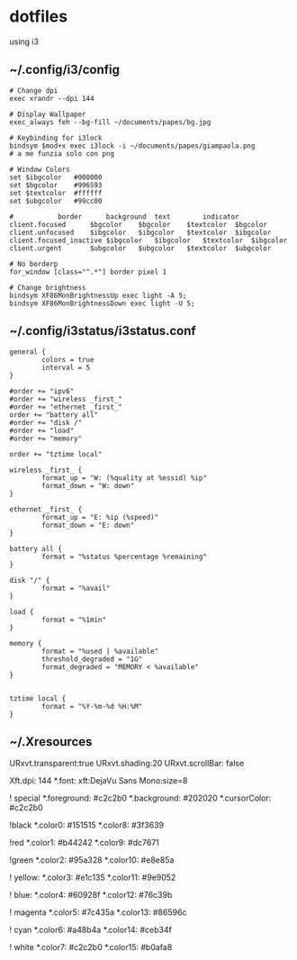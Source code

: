 # dotfiles
using i3

## ~/.config/i3/config
```
# Change dpi
exec xrandr --dpi 144

# Display Wallpaper
exec_always feh --bg-fill ~/documents/papes/bg.jpg

# Keybinding for i3lock
bindsym $mod+x exec i3lock -i ~/documents/papes/giampaola.png
# a me funzia solo con png

# Window Colors
set $ibgcolor 	#000000
set $bgcolor	#996593
set $textcolor	#ffffff
set $ubgcolor	#99cc00

#			border		background	text		indicator
client.focused 		$bgcolor	$bgcolor	$textcolor	$bgcolor
client.unfocused	$ibgcolor	$ibgcolor	$textcolor	$ibgcolor
client.focused_inactive	$ibgcolor	$ibgcolor	$textcolor	$ibgcolor
client.urgent		$ubgcolor	$ubgcolor	$textcolor	$ubgcolor

# No borderp
for_window [class="^.*"] border pixel 1

# Change brightness
bindsym XF86MonBrightnessUp exec light -A 5;
bindsym XF86MonBrightnessDown exec light -U 5;
```

## ~/.config/i3status/i3status.conf
```
general {
        colors = true
        interval = 5
}

#order += "ipv6"
#order += "wireless _first_"
#order += "ethernet _first_"
order += "battery all"
#order += "disk /"
#order += "load"
#order += "memory"

order += "tztime local"

wireless _first_ {
        format_up = "W: (%quality at %essid) %ip"
        format_down = "W: down"
}

ethernet _first_ {
        format_up = "E: %ip (%speed)"
        format_down = "E: down"
}

battery all {
        format = "%status %percentage %remaining"
}

disk "/" {
        format = "%avail"
}

load {
        format = "%1min"
}

memory {
        format = "%used | %available"
        threshold_degraded = "1G"
        format_degraded = "MEMORY < %available"
}


tztime local {
        format = "%Y-%m-%d %H:%M"
}
```

## ~/.Xresources
URxvt.transparent:true
URxvt.shading:20
URxvt.scrollBar: false

Xft.dpi: 144
*.font: xft:DejaVu Sans Mono:size=8

! special
*.foreground: #c2c2b0
*.background: #202020
*.cursorColor: #c2c2b0

!black
*.color0: #151515
*.color8: #3f3639

!red
*.color1: #b44242
*.color9: #dc7671

!green
*.color2: #95a328
*.color10: #e8e85a


! yellow:
*.color3: #e1c135
*.color11: #9e9052

! blue:
*.color4: #60928f
*.color12: #76c39b

! magenta
*.color5: #7c435a
*.color13: #86596c

! cyan
*.color6: #a48b4a
*.color14: #ceb34f

! white
*.color7: #c2c2b0
*.color15: #b0afa8
